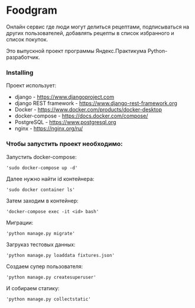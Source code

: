 # Foodgram

Онлайн сервис где люди могут делиться рецептами, подписываться на других пользователей, добавлять рецепты в список избранного и список покупок.

Это выпускной проект программы Яндекс.Практикума Python-разработчик.
### Installing

Проект использует:
- django - https://www.djangoproject.com
- django REST framework - https://www.django-rest-framework.org
- Docker - https://www.docker.com/products/docker-desktop
- docker-compose - https://docs.docker.com/compose/
- PostgreSQL - https://www.postgresql.org
- nginx - https://nginx.org/ru/

### Чтобы запустить проект необходимо:

Запустить docker-compose:

    'sudo docker-compose up -d'

Далее нужно найти id контейнера:

    'sudo docker container ls'

Затем заходим в контейнер:

    'docker-compose exec -it <id> bash'

Миграции:

    'python manage.py migrate'
    
Загруказ тестовых данных:

    'python manage.py loaddata fixtures.json'
    
Создаем супер пользователя:    
    
    'python manage.py createsuperuser'

И собираем статику:

    'python manage.py collectstatic'




